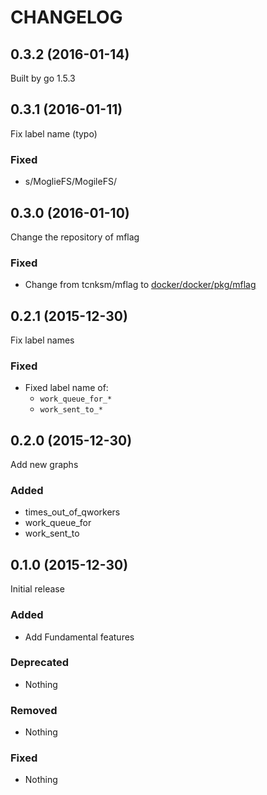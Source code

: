 CHANGELOG
===

0.3.2 (2016-01-14)
---

Built by go 1.5.3

0.3.1 (2016-01-11)
---

Fix label name (typo)

### Fixed

- s/MoglieFS/MogileFS/

0.3.0 (2016-01-10)
---

Change the repository of mflag

### Fixed

- Change from tcnksm/mflag to [docker/docker/pkg/mflag](https://github.com/docker/docker/tree/master/pkg/mflag)

0.2.1 (2015-12-30)
---

Fix label names

### Fixed

- Fixed label name of:
  - `work_queue_for_*`
  - `work_sent_to_*`

0.2.0 (2015-12-30)
---

Add new graphs

### Added

- times\_out\_of\_qworkers
- work\_queue\_for
- work\_sent\_to

0.1.0 (2015-12-30)
---

Initial release

### Added

- Add Fundamental features

### Deprecated

- Nothing

### Removed

- Nothing

### Fixed

- Nothing
